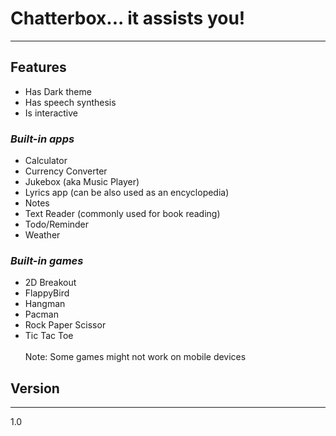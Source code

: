 # Chatterbox... it assists you!
-------


## Features
- Has Dark theme
- Has speech synthesis
- Is interactive

### _Built-in apps_
- Calculator
- Currency Converter
- Jukebox (aka Music Player)
- Lyrics app (can be also used as an encyclopedia)
- Notes
- Text Reader (commonly used for book reading)
- Todo/Reminder
- Weather

### _Built-in games_
* 2D Breakout
* FlappyBird
* Hangman
* Pacman
* Rock Paper Scissor
* Tic Tac Toe
<br><br>
Note: Some games might not work on mobile devices

## Version 
-------
1.0
